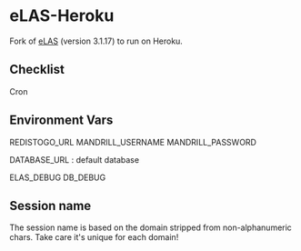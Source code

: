 eLAS-Heroku
=====

Fork of [eLAS](http://www.elasproject.org/) (version 3.1.17) to run on Heroku. 


Checklist
---------

Cron


Environment Vars
------

REDISTOGO_URL
MANDRILL_USERNAME
MANDRILL_PASSWORD

DATABASE_URL : default database


ELAS_DEBUG
DB_DEBUG

Session name
-----
The session name is based on the domain stripped from non-alphanumeric chars.
Take care it's unique for each domain!

